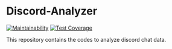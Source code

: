 # Discord-Analyzer

[![Maintainability](https://api.codeclimate.com/v1/badges/e1239b895f0ee2569b61/maintainability)](https://codeclimate.com/github/TogetherCrew/discord-analyzer/maintainability)
[![Test Coverage](https://api.codeclimate.com/v1/badges/e1239b895f0ee2569b61/test_coverage)](https://codeclimate.com/github/TogetherCrew/discord-analyzer/test_coverage)

This repository contains the codes to analyze discord chat data.
